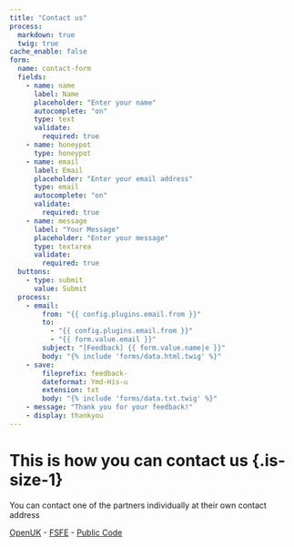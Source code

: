 ```yaml
---
title: "Contact us"
process:
  markdown: true
  twig: true
cache_enable: false
form:
  name: contact-form
  fields:
    - name: name
      label: Name
      placeholder: "Enter your name"
      autocomplete: "on"
      type: text
      validate:
        required: true
    - name: honeypot
      type: honeypot
    - name: email
      label: Email
      placeholder: "Enter your email address"
      type: email
      autocomplete: "on"
      validate:
        required: true
    - name: message
      label: "Your Message"
      placeholder: "Enter your message"
      type: textarea
      validate:
        required: true
  buttons:
    - type: submit
      value: Submit
  process:
    - email:
        from: "{{ config.plugins.email.from }}"
        to:
          - "{{ config.plugins.email.from }}"
          - "{{ form.value.email }}"
        subject: "[Feedback] {{ form.value.name|e }}"
        body: "{% include 'forms/data.html.twig' %}"
    - save:
        fileprefix: feedback-
        dateformat: Ymd-His-u
        extension: txt
        body: "{% include 'forms/data.txt.twig' %}"
    - message: "Thank you for your feedback!"
    - display: thankyou
---
```


# This is how you can contact us {.is-size-1}

You can contact one of the partners individually at their own contact address

[OpenUK](https::/openuk.ul/contact-us) - [FSFE](https://fsfe.org/contact/contact.en.html) - [Public Code](https://publiccode.eu/contact)
